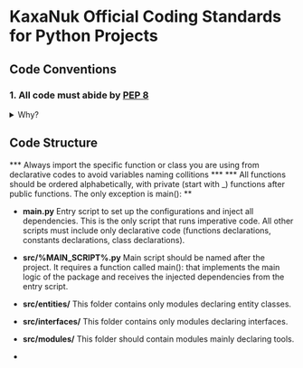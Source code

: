 # KaxaNuk Official Coding Standards for Python Projects

## Code Conventions

### 1. All code must abide by [PEP 8](https://peps.python.org/pep-0008/)



<details>
<summary>Why?</summary>

As the official standard for all Python internal libraries, it has become the de-facto standard for most serious open-source Python libraries and projects.    

</details>


<!-- Project Structure -->

## Code Structure

*** Always import the specific function or class you are using from declarative codes to avoid variables naming collitions ***
*** All functions should be ordered alphabetically, with private (start with _) functions after public functions. The only exception is main(): ** 

* **__main__.py** Entry script to set up the configurations and inject all dependencies. This is the only script that runs imperative code. All other scripts must include only declarative code (functions declarations, constants declarations, class declarations).

* **src/%MAIN_SCRIPT%.py** Main script should be named after the project. It requires a function called main(): that implements the main logic of the package and receives the injected dependencies from the entry script.

* **src/entities/** This folder contains only modules declaring entity classes.

* **src/interfaces/** This folder contains only modules declaring interfaces.

* **src/modules/** This folder should contain modules mainly declaring tools.

* 





